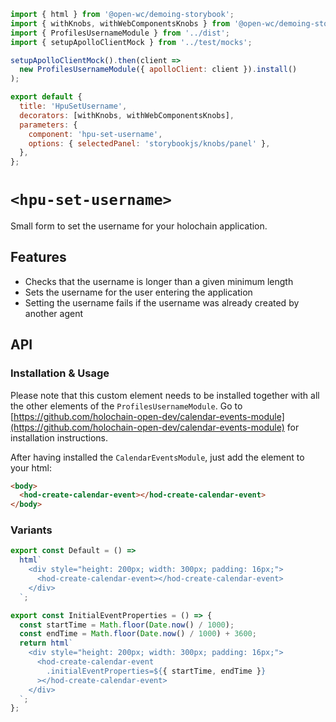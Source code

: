 ```js script
import { html } from '@open-wc/demoing-storybook';
import { withKnobs, withWebComponentsKnobs } from '@open-wc/demoing-storybook';
import { ProfilesUsernameModule } from '../dist';
import { setupApolloClientMock } from '../test/mocks';

setupApolloClientMock().then(client =>
  new ProfilesUsernameModule({ apolloClient: client }).install()
);

export default {
  title: 'HpuSetUsername',
  decorators: [withKnobs, withWebComponentsKnobs],
  parameters: {
    component: 'hpu-set-username',
    options: { selectedPanel: 'storybookjs/knobs/panel' },
  },
};
```

# `<hpu-set-username>`

Small form to set the username for your holochain application.

## Features

- Checks that the username is longer than a given minimum length
- Sets the username for the user entering the application
- Setting the username fails if the username was already created by another agent

## API

<sb-props of="hpu-set-username"></sb-props>

### Installation & Usage

Please note that this custom element needs to be installed together with all the other elements of the `ProfilesUsernameModule`. Go to [https://github.com/holochain-open-dev/calendar-events-module](https://github.com/holochain-open-dev/calendar-events-module) for installation instructions.

After having installed the `CalendarEventsModule`, just add the element to your html:

```html
<body>
  <hod-create-calendar-event></hod-create-calendar-event>
</body>
```

### Variants

```js preview-story
export const Default = () =>
  html`
    <div style="height: 200px; width: 300px; padding: 16px;">
      <hod-create-calendar-event></hod-create-calendar-event>
    </div>
  `;
```

```js preview-story
export const InitialEventProperties = () => {
  const startTime = Math.floor(Date.now() / 1000);
  const endTime = Math.floor(Date.now() / 1000) + 3600;
  return html`
    <div style="height: 200px; width: 300px; padding: 16px;">
      <hod-create-calendar-event
        .initialEventProperties=${{ startTime, endTime }}
      ></hod-create-calendar-event>
    </div>
  `;
};
```
